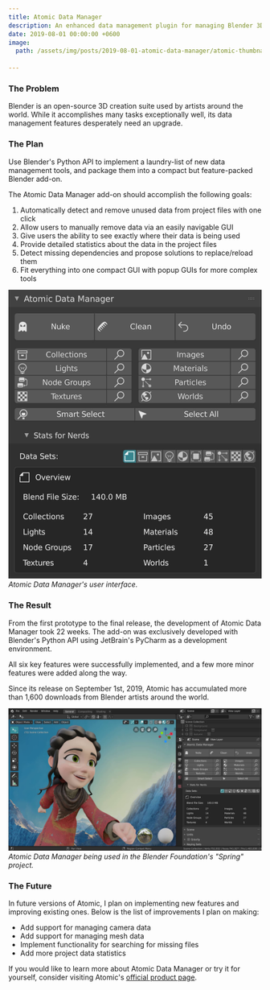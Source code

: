 ```yaml
---
title: Atomic Data Manager
description: An enhanced data management plugin for managing Blender 3D assets more efficiently.
date: 2019-08-01 00:00:00 +0600
image:
  path: /assets/img/posts/2019-08-01-atomic-data-manager/atomic-thumbnail.jpg

---
```


### The Problem

Blender is an open-source 3D creation suite used by artists around the world. While it accomplishes many tasks exceptionally well, its data management features desperately need an upgrade.

### The Plan

Use Blender's Python API to implement a laundry-list of new data management tools, and package them into a compact but feature-packed Blender add-on.

The Atomic Data Manager add-on should accomplish the following goals:

1. Automatically detect and remove unused data from project files with one click
2. Allow users to manually remove data via an easily navigable GUI
3. Give users the ability to see exactly where their data is being used
4. Provide detailed statistics about the data in the project files
5. Detect missing dependencies and propose solutions to replace/reload them
6. Fit everything into one compact GUI with popup GUIs for more complex tools

![](/assets/img/posts/2019-08-01-atomic-data-manager/atomic-panel.jpg)
_Atomic Data Manager's user interface._

### The Result

From the first prototype to the final release, the development of Atomic Data Manager took 22 weeks. The add-on was exclusively developed with Blender's Python API using JetBrain's PyCharm as a development environment.

All six key features were successfully implemented, and a few more minor features were added along the way.

Since its release on September 1st, 2019, Atomic has accumulated more than 1,600 downloads from Blender artists around the world.

![](/assets/img/posts/2019-08-01-atomic-data-manager/atomic-editor.jpg)
_Atomic Data Manager being used in the Blender Foundation's "Spring" project._

### The Future

In future versions of Atomic, I plan on implementing new features and improving existing ones. Below is the list of improvements I plan on making:

- Add support for managing camera data
- Add support for managing mesh data
- Implement functionality for searching for missing files
- Add more project data statistics

If you would like to learn more about Atomic Data Manager or try it for yourself, consider visiting Atomic's [official product page](https://remington.pro/software/blender/atomic/).